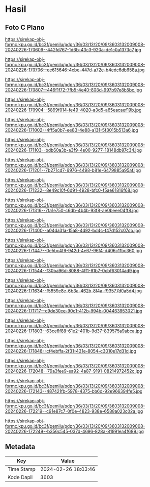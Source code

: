 # Hasil

## Foto C Plano

https://sirekap-obj-formc.kpu.go.id/bc3f/pemilu/pdpr/36/03/13/20/09/3603132009008-20240226-170609--442fd767-1d6b-43c3-920a-de1c0a1373c7.jpg

https://sirekap-obj-formc.kpu.go.id/bc3f/pemilu/pdpr/36/03/13/20/09/3603132009008-20240226-170706--ee615646-4cbe-447d-a72e-b4edc6db658a.jpg

https://sirekap-obj-formc.kpu.go.id/bc3f/pemilu/pdpr/36/03/13/20/09/3603132009008-20240226-170807--446f1f72-7fb5-4e40-803d-997b97e8b5bc.jpg

https://sirekap-obj-formc.kpu.go.id/bc3f/pemilu/pdpr/36/03/13/20/09/3603132009008-20240226-170904--5899f014-fe49-4020-a3d5-a65eacaef19b.jpg

https://sirekap-obj-formc.kpu.go.id/bc3f/pemilu/pdpr/36/03/13/20/09/3603132009008-20240226-171002--4ff5a0b7-ee83-4e88-a131-5f3015b513a6.jpg

https://sirekap-obj-formc.kpu.go.id/bc3f/pemilu/pdpr/36/03/13/20/09/3603132009008-20240226-171103--bdb60a3b-a3f9-4e00-9277-18148db97c34.jpg

https://sirekap-obj-formc.kpu.go.id/bc3f/pemilu/pdpr/36/03/13/20/09/3603132009008-20240226-171201--7b271cd7-6976-4498-b81e-6479885a95af.jpg

https://sirekap-obj-formc.kpu.go.id/bc3f/pemilu/pdpr/36/03/13/20/09/3603132009008-20240226-171232--8e49c10f-6d91-4928-bfc0-f5ae61816f68.jpg

https://sirekap-obj-formc.kpu.go.id/bc3f/pemilu/pdpr/36/03/13/20/09/3603132009008-20240226-171316--7fa1e750-c6db-4b4b-93f8-ae0beee04ff8.jpg

https://sirekap-obj-formc.kpu.go.id/bc3f/pemilu/pdpr/36/03/13/20/09/3603132009008-20240226-171400--a04da31a-15a8-4d92-bd4c-f47d152c07cb.jpg

https://sirekap-obj-formc.kpu.go.id/bc3f/pemilu/pdpr/36/03/13/20/09/3603132009008-20240226-171447--0e5bc4f6-942d-4e67-96f4-d406c11bc360.jpg

https://sirekap-obj-formc.kpu.go.id/bc3f/pemilu/pdpr/36/03/13/20/09/3603132009008-20240226-171544--f30ba96d-8088-4ff1-81b7-0cbf63014ad9.jpg

https://sirekap-obj-formc.kpu.go.id/bc3f/pemilu/pdpr/36/03/13/20/09/3603132009008-20240226-171634--f5859c8e-6b3a-462b-8f4a-f93577d0a5d4.jpg

https://sirekap-obj-formc.kpu.go.id/bc3f/pemilu/pdpr/36/03/13/20/09/3603132009008-20240226-171717--c9de30ce-90c1-412b-994b-004463953021.jpg

https://sirekap-obj-formc.kpu.go.id/bc3f/pemilu/pdpr/36/03/13/20/09/3603132009008-20240226-171803--63ce6f88-61e2-401b-9d37-839575a9abca.jpg

https://sirekap-obj-formc.kpu.go.id/bc3f/pemilu/pdpr/36/03/13/20/09/3603132009008-20240226-171848--cf4ebffa-2f31-431e-8054-c3010e17d31d.jpg

https://sirekap-obj-formc.kpu.go.id/bc3f/pemilu/pdpr/36/03/13/20/09/3603132009008-20240226-172048--79a3fee9-ea92-4a87-9191-08214972452c.jpg

https://sirekap-obj-formc.kpu.go.id/bc3f/pemilu/pdpr/36/03/13/20/09/3603132009008-20240226-172143--487421fb-5978-4375-bb6d-92e966394fe5.jpg

https://sirekap-obj-formc.kpu.go.id/bc3f/pemilu/pdpr/36/03/13/20/09/3603132009008-20240226-172219--c91e87c7-0f0e-4823-938e-6588a023c02a.jpg

https://sirekap-obj-formc.kpu.go.id/bc3f/pemilu/pdpr/36/03/13/20/09/3603132009008-20240226-172249--b356c545-037d-4696-828a-81991ea4f689.jpg


## Metadata

| Key        | Value               |
| ---------- | ------------------- |
| Time Stamp | 2024-02-26 18:03:46 |
| Kode Dapil | 3603                |



